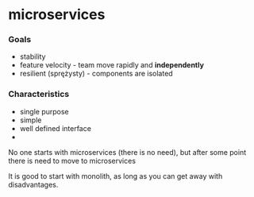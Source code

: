 # microservices

### Goals

* stability
* feature velocity - team move rapidly and **independently**
* resilient \(sprężysty\) - components are isolated

### Characteristics

* single purpose
* simple
* well defined interface
* 
No one starts with microservices \(there is no need\), but after some point there is need to move to microservices

It is good to start with monolith, as long as you can get away with disadvantages.



